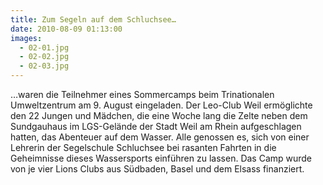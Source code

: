 ```yaml
---
title: Zum Segeln auf dem Schluchsee…
date: 2010-08-09 01:13:00
images:
  - 02-01.jpg
  - 02-02.jpg
  - 02-03.jpg
---
```


…waren die Teilnehmer eines Sommercamps beim Trinationalen Umweltzentrum am 9. August eingeladen. Der Leo-Club Weil ermöglichte den 22 Jungen und Mädchen, die eine Woche lang die Zelte neben dem Sundgauhaus im LGS-Gelände der Stadt Weil am Rhein aufgeschlagen hatten, das Abenteuer auf dem Wasser. Alle genossen es, sich von einer Lehrerin der Segelschule Schluchsee bei rasanten Fahrten in die Geheimnisse dieses Wassersports einführen zu lassen. Das Camp wurde von je vier Lions Clubs aus Südbaden, Basel und dem Elsass finanziert.
